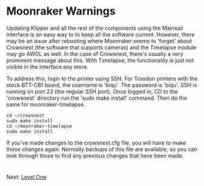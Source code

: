 # Moonraker Warnings
Updating Klipper and all the rest of the components using the Mainsail interface is an easy way to to keep all the software current. 
However, there may be an issue after rebooting where Moonraker seems to 'forget' about Crowsnest (the software that supports cameras) and the Timelapse module may go AWOL as well. 
In the case of Crowsnest, there's usually a very prominent message about this. With Timelapse, the functionality is just not visible in the interface any more.

To address this, login to the printer using SSH. For Troodon printers with the stock BTT-CB1 board, the username is 'biqu'. The password is 'biqu'. SSH is running on port 22 (the regular SSH port). 
Once logged in, CD to the 'crowsnest' directory run the 'sudo make install' command. Then do the same for moonraker-timelapse. 
```
cd ~/crowsnest
sudo make install
cd ~/moonraker-timelapse
sudo make install
```
If you've made changes to the crowsnest.cfg file, you will have to make those changes again. Normally backups of this file are available, so you can look through those to find any previous changes that have been made.

#
Next: [Level One](https://github.com/500Foods/WelcomeToTroodon#-level-one---welcome)
